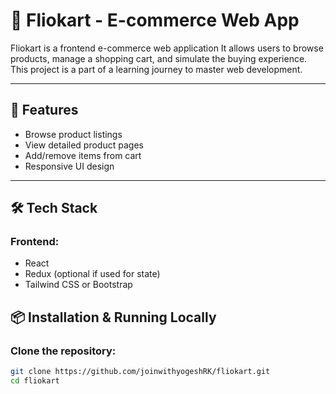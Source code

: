 # 🛒 Fliokart - E-commerce Web App

Fliokart is a frontend e-commerce web application It allows users to browse products, manage a shopping cart, and simulate the buying experience. This project is a part of a learning journey to master web development.

---

## 🚀 Features

- Browse product listings
- View detailed product pages
- Add/remove items from cart
- Responsive UI design

---

## 🛠 Tech Stack

### Frontend:
- React
- Redux (optional if used for state)
- Tailwind CSS or Bootstrap

 

## 📦 Installation & Running Locally

### Clone the repository:
```bash
git clone https://github.com/joinwithyogeshRK/fliokart.git
cd fliokart
